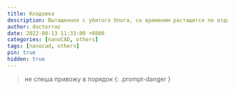 ```yaml
---
title: Кладовка
description: Вытащенное с убитого блога, со временем растащится по отдельным статьям
author: doctorraz
date: 2022-08-13 11:33:00 +0800
categories: [nanoCAD, others]
tags: [nanocad, others]
pin: true
hidden: true
---
```


> не спеша привожу в порядок
{: .prompt-danger }

<!--
## для памяти

SORT BY 
doctorraz
drztools
 Утилиты для работы с блоками
By doctorraz, March 9


Автоматизация
Благодаря @Lidia.Antipina BGTOOLS почти полностью заработал в nanoCAD

Команд реально много, все не упомнишь, поэтому собрал на скорую руку менюшку (затолкал в нее все команды, некоторые работают не во всех нановерсиях)

подробное описание команд можно посмотреть в конце файла bgtools 3.11a_Nc_22.lsp ( @Lidia.Antipina достаточно подробно все расписала)

 

image.png.8c98f0680ed6b3349f999bbcf44d0cd8.png

 

Собрал панельку из четырех команд (муторно им иконки подбирать)))

image.png.dc6730b33ca7e68be8e0a6583cb39479.png

Ну и заодно пристегнул свою утилиту по нормализации блоков (старые куски кода собрал в кучу, когда BGTOOLS еще в нано не работала)

image.png.f66d879ace95a93a5b5b95cc7bda9069.png

кое в чем повторяет функционал BGTOOLS

из уникального:

умеет топить маскировки в блоках 
умеет синхронизировать атрибуты блоков не меняя их положение
------------------

Как этим добром  пользоваться:

Распаковать архив в доступное место
Добавить в автозагрузку файл BlockStandard.package
Перезагрузить нанокад, появится меню и две новых панельки
==========================

Естественно я все программы на всех возможных конфигурациях не тестировал, поэтому используем как есть, сохраняемся делаем копии, в общем обычная наноработа.

Отзывы, пожелания, критику в комментарии

 

 

BlockStandardNC_for_nanoCAD.zip

block
Read more... 
    
 0 comments 11,830 views
doctorraz
печать
 Публикация из nanoCAD СПДС (PlotSPDS)
By doctorraz, October 20, 2022


Автоматизация
Автоматическая печать из nanoCAD (только форматы СПДС)

Спойлер
Работает с nanoCAD22,23+СПДС или Механика

с nano20 работает (upd отдельная сборка)

с  nano21 не тестировал

 

Спойлер
Скачать архивчик (в аттаче)

Если установлена предыдущая версия PublishNC AnyCpu - надо удалить его из автозагрузки

Распаковать zip-архив с программой;

Папку PlotSPDS_for_nanoCAD поместить в любой каталог, куда у пользователя есть доступ;

Добавить файл PlotSPDS_22.package (для nanoCAD22,23, для nanoCAD20-> PlotSPDS_20.package) в автозагрузку, как показано на скриншоте.

image.png.563e58d242af4bc20cbd4996009ca360.png

Перезапустить nanoCAD.

На ленте появится вкладка “drzTools” с панелью Публикация СПДС.

image.png.a4cc658cfc9709551bdeec3afd0f0c81.png
В классическом интерфейсе появится новый пункт меню и панель инструментов
 image.png.90c6cf4a0f77ffdb2efef5b0f795f6e9.png
Eсли  панель инструментов не появилась вызвать ее можно по ПКМ на свободном месте панели инструментов
image.png.1e484e323fd2bfbda00c23535ea368c6.png
 Или через меню Вид
image.png.f0806a42231f28aaaa2a78cd72f327d8.png 
 

 

 

 

 

 

Спойлер
Кроме вызова через меню, панель или ленту, программу можно запустить из командной строки

СППУБЛИКАЦИЯ

spPublish

drz_PublishMC

 

откроется вот такое окошко

 

image.png.5b5ad44d3cb7b77c175c96e1b4801e47.png

 

 

 

Спойлер
Публикация в пакетном режиме:

на бумагу, (три различных устройства в зависимости от размера формата), поддержка преднастроенных шаблонов печати

в файл (PDF)

Выбор:

ручным выбором на чертеже,

с активного пространства,

открытого чертежа (чертежей),

из заданного каталога (каталогов)

Доступны опции:

поиск форматов в модели или листах

учитывать слои (прямым выбором или по маске)

Сортировка форматов:

обозначение->номер листа

по расположению в пространстве чертежа, учитывается порядок следования листов

Группировка форматов при печати в файл

Закладки (оглавление для файла PDF)

 

 

 

Спойлер
Для PDF настройки не требуются, просто выберите принтер PDF и стиль

==========

Для печати на бумагу

image.png.efc1a056517de190949caa15d9efe924.png

 

Откроются настройки шаблонов

image.png.6fd93a2be51af5269056e7d7de70dbd2.png

 

Можно добавить новый или удалить существующий шаблон

В размерах форматов задаем размер формата включительно, который может напечатать выбранный принтер в этой строке

Малые форматы предполагается принтер (только основные форматы, А4, А3, А2)

 

Средние и большие форматы это плоттер, печать на рулон (умеет дополнительные форматы А4х3, А3х5 и  т.д.) Формат определяется максимальной шириной рулона плоттера, для А1 это ~594, для А0~841

т.е. для настроек с рисунка выше:

на малый плоттер попадут А4, А3

на средний например А4х3, А3х3, А2, А2х3, А1

на большой А0, А1х3 и т.д.

Задаем стили печати

Сохраняем шаблон!!!!

Выход и можно печатать

 

Спойлер
При печати в PDF концепция такая:

Если задан "Путь вывода PDF":

напечатанные файлы будут по этому пути, если файл с таким именем уже есть, то добавляется суффикс (1), (2)....

Путь печати не задан:

Файл чертежа сохранен-> PDF будет рядом с файлом чертежа

Файл чертежа не сохранен->PDF будет в папке Мои документы

Несколько файлов сохраненных и не сохраненных->при сборке в один PDF -> файл PDF будет рядом с файлом первого формата (если первый формат не сохранен, в моих документах)

 

Пока вроде все, по мере поступления вопросов и замечаний статью буду дополнять.

Баги и пожелания эту тему.

Вышло очередное обновление 0.1.8464 от 05.03.2023  что нового?

Актуальная версия программы

Домашняя страница программы

 

 

 

 

multicad.net
 
plot
 
publish
Read more... 
    
 18 comments 1,279 views
doctorraz
Сшивка нескольких PDF или JPG в один PDF
By doctorraz, April 13, 2022


Разное
Смотрю тут как народ пытается поясниловки в нанокаде писать, опросники и прочее текстовое...

Имха все от того, что нужен один общий PDF для текста и графики.. простых решений навскидку вроде нет?

есть 

PDFUnisci

здесь https://github.com/Clouz/PDFUnisci/releases собранная утилита

тут исходники https://github.com/Clouz/PDFUnisci

алгоритм прост... собрать/разобрать PDF на листы или собрать PDF из JPG

 

Установить утилиту

PDFUnisci_Install.thumb.gif.135498421fa7a394a4cd07252feb8df9.gif

Собрать

PDFUnisci_Merge.thumb.gif.123cf6f7246b0c875c9a128c2a99d758.gif

 

Разбить

 

PDFUnisci_Split.thumb.gif.df876934e2ea6e7dde20a64c973cbe9f.gif

 

 

Уважаемый Clouz (Claudio Mola) в readme все подробно описал, но если кто не понял или не получилось.. спрашивайте

 

крошки
 
fre
Read more... 
    
 9 comments 650 views
doctorraz
Печать на встроенные принтеры PDF растром.
By doctorraz, January 10, 2022


Костылики
На этом и других форумах периодически возникает вопрос, как сделать растровый PDF средствами CAD, при том, что  nanoCAD выводит PDF вектором.

Собственно эта фича произрастает из древней нанобаги или оно просто так работает...

Если в любом месте листа вставить видовой экран (ВЭ), можно даже пустой, в область печати ему попадать совсем не обязательно, важно, что 

Спойлер
image.png.8c923be02bdf25c0ab0069bf0be5ccee.png

Для печати из пространства модели ставим аналогичный визуальный стиль, но там не торт((( все будет серенькое, при печати из листа эффект интереснее

Выбираем принтер "Встроенный PDF принтер", печатаем и вуаля, получаем растровый PDF. Правда побочный эффект значительное увеличение размера файла.

-----------------

Если вывести на "Печать в формате PDF" то получим удивительный эффект, наложение вектора на растр!!!

Спойлер
image.thumb.png.eb00cd36b7d90d68b3444406e13ea42b.png

 

Спойлер
image.thumb.png.def59326b6ad5bb8342621632362a535.png

Естественно размер файла будет еще больше.

----------------------

PS эксперименты проводил в nanoCAD22, но думаю в прошлых версиях все то же.

PPS поправить не прошу, если б могли давно исправили.

PDF растр.dwg

костылики
Read more... 
    
 11 comments 850 views
doctorraz
АвтоЗаполнялка. Часть 2
By doctorraz, August 31, 2021


Автоматизация
Сделал автозаполнялку , по результатам боевых стрельб внезапно выяснилось, что нана не умеет работать с полями нативных объектов.

Зато умеет вставлять поля из свойств документа (хотя возможно в следующей версии пофиксят и все будет наоборот)))

Возник вопрос, как запихнуть данные в  свойства документа....

Руками прям не вдохновляет

Спойлер
image.png.d238428f6d075708067bb818e58b3ebf.png

Второй вопрос откуда эти данные брать, решился просто, коль у нас на чертеже есть таблица, (автозаполнялка)  в которую мы занесли все сведения...

отчего бы данные не подтянуть из нее.

Принцип в кратце:

Хватаем конкретную таблицу на чертеже
Пробегаем по значениям именованных ячеек
Имя ячейки пишем как ключ в пользовательские свойства документа
Значением-свойством ключа будет содержимое ячейки
------------------------

Некритичные проверки исключений я не делал, кому надо вполне может дописать, как надо

Если изменить "комментарии"  ячеек, то соответственно в свойства документа запишутся другие ключи

Все ключи пишутся в пользовательские свойства документа, но при желании можно писать и в 

Спойлер
image.png.d1d023e4dfff1ade16c008af0f79a073.png

 

Под спойлером код, старался комментировал))

 

Спойлер

Dim ThisDrawing As Object
Sub docProp() 'заполнялка полей документа из таблицы (именованных ячеек)
    'без проверки исключений, чисто для общего понятия как
    Set objApp = GetObject(, "nanoCAD.Application") 'цепляемся к нане, или AutoCAD
    Set SPDS = CreateObject("McCOM2.Server") 'Получаем COM-сервер СПДС
    Set ThisDrawing = objApp.ActiveDocument 'хватаем активный документ
    Set ff = ThisDrawing
    TabName = "Заполнялка Таблица в таблицы" 'эту таблицу будем искать на чертеже
    Set FindTable = SPDS.Query("McCom2.SymTable", "Name=""" & TabName & """") _
            'ищем таблицу, можно изменить на свое
       If FindTable.Count > 0 Then 'если хоть одна таблица с таким именем найдена
        Set PropTable = FindTable(1).Properties 'хватаем первую из коллекции с таким именем (предполагается, что она одна)))
Dim varr
'<тут готовим путь для записи в таблицу (мне так надо)
        If ThisDrawing.FullName Like "*\*" Then 'НАНОКОСТЫЛЬ если файл сохранялся
            FulPatch = ThisDrawing.FullName
'<тут получаем имя файла без расширения
            varr = Split(ThisDrawing.Name, ".")
ReDim Preserve varr(UBound(varr) - 1)
            Filename = Join(varr, "")
        Else
            FulPatch = "ФАЙЛ НЕ СОХРАНЯЛСЯ!!"
            Filename = ThisDrawing.Name
        End If
Dim PropKey As String 'ключ для записи в свойства документа (коментарий ячейки)
Dim PropVal As String 'свойство ключа)) (содержимое ячейки)
On Error Resume Next 'страховочка вдруг такой ячейки нет((
        PropTable("Путь к файлу") = FulPatch 'пишем в ячейку полный путь
        PropTable("Имя файла") = Filename 'пишем в ячейку имя файла
On Error GoTo 0
    'тут в цикле заполняем свойства документа из именованных ячеек
        For Each namProp In PropTable.Names 'перебираем имена свойств
            Set PropProp = PropTable(namProp) 'получаем свойство по имени
            PropCategory = PropProp.Category
            If PropCategory = "Именованные ячейки" Then 'из свойств нам нужны только именованные ячейки
                PropKey = namProp 'коментарий ячейки будет ключ
                PropVal = PropProp.Value 'значение ячейки
                SetOrAddKey PropKey, PropVal 'идем писать в свойства
            End If
        Next
        res = "Значения именованных ячеек из " & "<" & TabName & ">" & _
                " записаны в свойства документа"
        ThisDrawing.SendCommand "(alert """ & res & """)" & vbCrLf
        SPDS.Message (res)
    Else
        MsgBox "Таблица: """ & TabName & """" & vbCrLf & _
                "не найдена на чертеже!", vbInformation, "docProp"
    End If
End Sub
    
Function SetOrAddKey(Key1 As String, val As String)
On Error Resume Next
    ThisDrawing.SummaryInfo.SetCustomByKey Key1, val 'НАНОКОСЯК если ключа нет в каде будет исключение, но нана создаст ключ)))
    If Err.Number <> 0 Then
        ThisDrawing.SummaryInfo.AddCustomInfo Key1, val
        Err.Number = 0
    End If
On Error GoTo 0
End Function
Sub main()
    docProp
End Sub
 

 

Сразу скажу из скрипта VBS внутри наны этот код работать не будет, хотя конечно заманчиво... (значения ключей и свойства должны быть String и никак иначе, а в скриптах типы данных я не умею )

Поэтому этот код запускается из Excel большой красной кнопкой.

В принципе, как дальнейшее развитие, этот код можно причесать, откомпилировать и запускать, хоть из командной строки нано, из меню или кнопкой на панели.

В аттаче шаблон чертежа и большая красная кнопка.

PS кода без багов не бывает, поэтому по мере... буду улучшать

Автозаполнялка через поля документа V2.dwg docProp.xlsm

таблицы
 
activex
 
docprop
 
vba
 
свойствадокумента
Read more... 
    
 2 comments 1,031 views
doctorraz
Как загрузить таблицу по ID в "голой" платформе?
By doctorraz, August 13, 2021


Костылики
Disclaimer сразу оговорюсь, способа узнать ID объекта в платформе пока не существует (по крайней мере мне неизвестно).
Хотя разработчики могли бы добавить такую возможность, например в утилиту конфигурации.  
Но подставить костылики можно.

Простой способ открыть в мастере объектов и посмотреть ID не рассматриваем (СПДС, Механик и прочие вертикалки работодатель не купил, а пробник выдохся))))

_________________________________________________________

 

Для чего нужен этот ID?

Для того, что бы иметь возможность в вставлять таблицы с кнопок, палитры инструментов или посредством lisp из командной строки. 

Вот такое выражение для кнопок, менюшек и инструментов:

^C^C_stdselected <ID>
 

для lisp (кстати лисп выражения прекрасно работают в менюшках и инструментах)

(defun C:ИмяКоманды ()
  (command "spStdSelected" "<ID>")
  (princ)
) 
Что такое этот ID?

Уникальный идентификатор объекта в базе данных (БД), именно по нему программа узнает какой объект вставить на чертеж.

Что мы знаем о таблицах и их ID?

У каждой таблицы в БД есть свой ID:

Если перемещать таблицу внутри базы по "каталогам", ID не изменяется;
Если переименовать таблицу , ID не изменяется;
Если утилитой конфигурации экспортировать таблицу, у экспортированной ID будет такой же;
Если импортировать таблицу в базу, у импортированной будет тот же ID, но
если в базе таблица с таким ID уже есть она будет перезаписана импортируемой (независимо от имени);
Если в в каталоге базы есть таблица с другим ID, но таким же именем, то при импорте таблица перезаписана не будет ( в этом каталоге будут две одноименные таблицы);
После вставки на чертеж ID у таблицы на чертеже нет;
Если после редактирования на чертеже сохранить в "каталог" базы одноименную таблицу,  ID таблицы которая была в базе не изменится.
Что дает нам это знание?

Можно сделать экспорт из БД интересующих объектов и попросить имеющих СПДС импортировать их к себе, посмотреть ID,
вариант рабочий, но далеко не каждый имеет БД для тестов и поэтому вряд ли будет импортировать себе неизвестно, что с риском перезаписать свои объекты;
Можно модифицировать и перезаписать стандартные таблицы из БД (их ID можно посмотреть в инструментах)
как по мне так себе идея  модифицировать стандартные объекты, при обновлении базы могут перезаписаться опять стандартными;
Можно импортировать в свою БД таблицы с заранее известными ID и в дальнейшем работать с ними
Суть идеи...

Загружаем в свою базу таблицы отсюда  
в архиве *.mcd таблицы пустышки, имя таблицы, ее ID;
Импортируем таблицы в свою БД в любое место;
Запоминаем имена-ID таблиц либо сразу привязываем их на кнопки и в инструменты;
В утилите конфигурации переименовываем таблицы, как требуется, там же в утилите можно переместить таблицы в нужные каталоги.
Свои настроенные таблицы из БД вставляем на чертеж (либо настраиваем непосредственно на чертеже)
Сохраняем таблицы с чертежа в БД 
!!!Важно в тот же каталог и под тем же именем, где лежит таблица пустышка (с заранее известным ID)
Настроенная таблица перезапишет ту, что в базе, но ID не измениться;
Профит, пользуемся и :prey: разработчикам, что бы они добавили возможность посмотреть ID  в "голую" платформу
---------------

PS Если вдруг кто не в курсе

Спойлер
image.png.5210dcae15fde4d1c66586939616e71b.png

 

Спойлер
image.thumb.png.29242fbe4d57a5a3d35aa6df63d384fa.png

Спойлер
image.png.f228d66e60294bade5e679745996febd.png

Никак не связаны и не обязательно должны совпадать, 

крошки
Read more... 
    
 0 comments 410 views
doctorraz
Attsync. Альтернатива
By doctorraz, August 10, 2021


Автоматизация
  Ждать пока nanoDev выгребет все баги мне некогда, работать надо сейчас, поэтому...

Под свои потребности сделал сборочку, на основе кода Андрея Бушмана (с небольшими изменениями).

взять сборочку можно тут: https://disk.yandex.ru/d/87lVPPumz3FPzA

В архиве две сборки под Autocad 2018-2021 и nanoCad 21. Также в архиве простенький тестовый dwg пример.

Для вызова доступны две команды:

от Андрея Бушмана drz-MySynch
что делает:

синхронизирует атрибуты блоков с их описанием, но при этом не смещает, не вращает атрибут в положение по умолчанию. т.е. после синхронизации все существующие в описании атрибуты по идее остаются на своих местах;
не изменяет состояние видимости вхождения блока;
удаленные в описании блока атрибуты из вхождения удаляются, добавленные в описание блока добавляются во вхождения (если есть значение по умолчанию, то с этими значениями)
   2. от Gilles Chanteau drz-MySynchHard

 что делает:

то что должен был делать Attsync в nanoCad 21, только по нормальному (без удаления значений атрибутов и видит атрибуты в измененных дин блоках)
!!!! Важно:

 drz-MySynch работает только в nanoCad  21, в nanoCad  20.х некоторые .NET методы не реализованы (либо я не разобрался, как((();
drz-MySynchHard в nanoCad  20 обрабатывает только статические блоки, в nanoCad  21 обрабатывает все;
Тестировалось на nanoCad х64 (теоретически должно и на х86 работать, если надо пересоберу без проблем);
На автокад не тестировалось, но по опыту предыдущих стрельб должно работать на АК2018-2021
Короче кому интересно скачивайте пробуйте.

net
Read more... 
    
 0 comments 375 views
doctorraz
NET Переместить маскировку в блоке на задний план
By doctorraz, August 5, 2021


Автоматизация
В nano  20.х добавили функциональную панель "Инструменты" (в Autocad называлось палитра)

Сама по себе неплохая штука и порой весьма удобная.. 

Но местами весьма глючная, а глючная в плане того, что при вставке блоков путает порядок прорисовки и поднимает маскировку этих блоков на передний план.

Спойлер
image.png.7272304427ec9180111ece44bccd437b.png

В nano21 эту багу исправили.

В принципе казалось бы, в чем проблема..

открой блок на редактирование и утопи маскировку, ан нет, nana20 не умеет редактировать динамические блоки.

Да и статические после вставки нового блока с функциональной панели "Инструментов" каждый раз править, то еще удовольствие(((

Но решение достаточно простое

Спойлер

#if NC
using Teigha.DatabaseServices;
using Teigha.Runtime;
using HostMgd.ApplicationServices;
using HostMgd.EditorInput;

#else
using Autodesk.AutoCAD.ApplicationServices;
using Autodesk.AutoCAD.DatabaseServices;
using Autodesk.AutoCAD.EditorInput;
using Autodesk.AutoCAD.Runtime;
#endif
namespace drz
{
    public class Utils : IExtensionApplication

    {
        [CommandMethod("drz-WipBot", CommandFlags.Modal)]
        public void WipeoutToBotton()
        /*Топит маскировку внутри блоков
         */
        {
            Document doc = Application.DocumentManager.MdiActiveDocument;
            Database db = doc.Database;
            Editor ed = doc.Editor;
            int count = 0;
            //using (Transaction tr = db.TransactionManager.StartOpenCloseTransaction())//вот нельзя тут так делать, только для UpgradeOpen(), DowngradeOpen();
//иначе Автокад валится, нане пофих
            using (Transaction tr = db.TransactionManager.StartTransaction())  
            {
                BlockTable bt = (BlockTable)tr.GetObject(db.BlockTableId, OpenMode.ForRead);
                foreach (ObjectId btrId in bt)
                {
                    BlockTableRecord btr = (BlockTableRecord)tr.GetObject(btrId, OpenMode.ForRead);
                    if (!btr.IsFromExternalReference && !btr.IsDependent && !btr.IsLayout)// not xref and not xref|block and not Layout
                    {
                        foreach (ObjectId id in btr)
                        {
                            Entity ent = tr.GetObject(id, OpenMode.ForRead) as Entity;
                            if (ent != null)
                            {
                                Wipeout wpt = ent as Wipeout;
                                if (wpt != null)//если маскировка
                                {
                                    // получаем таблицу порядка отрисовки блока
                                    DrawOrderTable drawOrder =
                                                         tr.GetObject(btr.DrawOrderTableId,
                                                        OpenMode.ForWrite) as DrawOrderTable;
                                    ObjectIdCollection ids = new ObjectIdCollection();
                                    ids.Add(wpt.ObjectId);
                                    drawOrder.MoveToBottom(ids);//топим маскировку
                                    count++;
                                }
                            }
                        }
                    }
                }
                tr.Commit();
            }
            ed.Regen();
            ed.WriteMessage(
                "Move to bottom in blocks " + count + " wipeout"
                );
        }
        //-----------------------------
        public void Initialize()
        {
            Editor ed = Application.DocumentManager.MdiActiveDocument.Editor;
            ed.WriteMessage("\n\"drz\" загружен");
            ed.WriteMessage("\nВызов drz-WipBot");
        }
        public void Terminate()
        {
        }
    }
}
 

Проходит по всем описаниям блоков находит в них маскировки и топит их на дно.

вызов из командной строки drz-WipBot

Тестировался в nano20.1-21, Autocad2018-2021 (естественно в каждый CAD) надо загружать свою сборку (NETLOAD или APPLOAD)

Спойлер
image.png.7ac6ed6a44526d85dd51caf806d556f6.png

Форум не позволяет загружать dll и архивы, поэтому ссылка на сборку и там же пример блоков которые режут линию под собой

блок
 
wipeout
 
net
 
c#
Read more... 
    
 0 comments 964 views
doctorraz
Заполнялка пользовательских свойств в DWG
By doctorraz, June 18, 2021


Автоматизация
В рамках самообучения VB.NET решил портировать VBA из Автозаполнялка. Часть 2

Естественно, я сильно не заморачивался, просто добавил нужные функции для себя, ну и прикрутил интерфейс для других))

Для чего это нужно можете прочитать выше по ссылке...

Возможности утилиты:

Работает с нанокад и автокад+СПДС
Удаление всех пользовательских свойств документа DWG
Добавляет пользовательские свойства в активный документ из таблиц nanoCad (именованные ячейки)
прямым выбором таблиц на чертеже
сохраненное имя таблицы из настроек
режим ком строки (без интерфейса) ключи:
без ключа-поведение определяется настройкой утилиты, возможны опции:
Открыть настройки (интерфейс)
Записать в свойства документа данные из имени таблицы сохраненной в настройках
Выбрать таблицу для записи в свойства документа на чертеже
1-Записать в свойства документа данные из имени таблицы сохраненной в настройках
2-Выбрать таблицу для записи в свойства документа на чертеже
любой другой ключ-Интерфейс, откроется окно настроек
Обновление утилиты онлайн (в смысле при наличии интернета, сама проверит обновление и попросит обновиться)
=====================

В принципе функционал можно  наращивать до бесконечности (если кто-то проявит интерес)...собирал для себя, то что необходимо мне)))

upd Накрутил там еще шашечек))) по мелочи и продолжаю пилить

Спойлер
image.png.6ac2f36c414224b52b044508985377ba.png

Спойлер
image.png.85137f1639a2cbf8695776ce67157751.png

 

image.png.aece71222de3bef4337f5d0b958c92a5.png

 

 

 

Как всегда конструктивная и не очень критика, а также замечания и пожелания только приветствуются

 Заполнялка Таблица в таблицы.dwg


docProp

автоматизация
 
крошки
Read more... 
    
 0 comments 754 views
doctorraz
SPREFSHOW. Не по правилам
By doctorraz, May 26, 2021


Разное
На днях колеги подогнали файл со схемами предприятия

Спойлер
image.thumb.png.d5ca87365d58717b344e4251b916f75f.png

Ну а чо они так видят, им удобно и они в этом чертеже ориентируются вполне комфортно, в отличие от меня.

Вблизи схемы как схемы

Спойлер
image.png.f1892224685a73e1967b980200c68463.png

 

Спойлер
image.png.92c36affa2cf64d370d4eb951b4d61b4.png

Среди этой красоты мне нужно было найти определенную подстанцию ТП-8/7 и фидера откуда она питается

 

Спойлер
image.png.60d838cd59af854898e29137f709ce1c.png

Долог и неинформативен

Благо коллеги в кадах не сильно искушены и все надписи были сделаны просто текстом

И я подумал ведь есть служебная команда SPREFSHOW которая укажет мне путь)))

Добавил таблицу на чертеж

Добавил раздел  отчета

Спойлер
image.png.0b8c0959d042f105cb49a15c7628576c.png

если кому надо искать в мтекстах или других объектах, то добавляется по аналогии...

Для того что бы показывало объекты по SPREFSHOW, должно быть взято хотя бы одно свойство с объекта, ничего оригинальнее чем  взять =Object.Text я придумать не смог

Больше свойств брать не стоит, лишние связи будут мешать, загромождать... короче не надо

Ну и для перфекционизму объединил первый столбец и поставил на него счетчик

Спойлер
image.png.f91b5ca8fba591ca819a7c1c79375a4a.png

выходим из редактора таблиц

выделяем нашу табличку и в ком строке вводим вожделенное SPREFSHOW

Спойлер
image.thumb.png.04bd57f69fdaced8bc19609907725104.png

линии связей укажут искомое)))

---------------

ЗЫ мне реально лениво переключаться на инглиш раскладку, а потом еще и набирать такое длинное слово

можно добавить через НПИ в команды, менюшки и панельки..... но тогда нано,  все мои красиво расположенные  функциональные и не очень панельки смешает в кучу..

я работаю в основном из ком строки..

поэтому добавил в подгружаемый lisp команду

(defun C:спсс ();;Показать зависимости
	(command "SPREFSHOW" ) 
	(princ)
) 
благо что lisp команды можно добавлять, изменять не перезагружая нану (достаточно перезагрузить лисп))))..

в отличие от добавления команд через интуитивно понятный и чертовски удобный НПИ(((который после рестарта нано нарушит гармонию панелек настроенных мной, на строгий порядок определенный суровым разработчиком)))

-->
